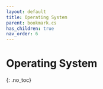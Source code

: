 ```yaml
---
layout: default
title: Operating System
parent: bookmark.cs
has_children: true
nav_order: 6
---
```


# Operating System
{: .no_toc}

